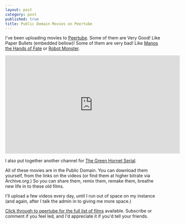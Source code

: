 ```yaml
---
layout: post
category: post
published: true
title: Public Domain Movies on Peertube
---
```

I've been uploading movies to [Peertube](https://peertube.mastodon.host/video-channels/cda629a1-b4fa-40fb-be8a-342ba117a1fb/videos). Some of them are Very Good! Like Paper Bullets (embedded bellow)! Some of them are very bad! Like [Manos the Hands of Fate](https://peertube.mastodon.host/videos/watch/2f7f8203-349e-4292-82ec-cd19e77a8817) or [Robot Monster](https://peertube.mastodon.host/videos/watch/98920430-da69-4bf0-9b5a-7cc76bf75d8b).

<iframe width="560" height="315" sandbox="allow-same-origin allow-scripts" src="https://peertube.mastodon.host/videos/embed/1a1a5dae-4b36-48a0-bc0c-01f3f8967893" frameborder="0" allowfullscreen></iframe>

I also put together another channel for [The Green Hornet Serial](https://peertube.mastodon.host/video-channels/greenhornet/videos).

All of these movies are in the Public Domain. You can download them yourself, from the links on the videos (or find them at higher bitrate via Archive.org.) So you can share them, remix them, remake them, breathe new life in to these old films. 

I'll upload a few videos every day, until I run out of space on my instance (and again, after I talk the admin in to giving me more space.) 

[Click through to peertube for the full list of films](https://peertube.mastodon.host/accounts/ajroach42/videos) available. Subscribe or comment if you feel led, and I'd appreciate it if you'd tell your friends.
